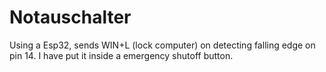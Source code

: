 # Notauschalter
Using a Esp32, sends WIN+L (lock computer) on detecting falling edge on pin 14.
I have put it inside a emergency shutoff button.
